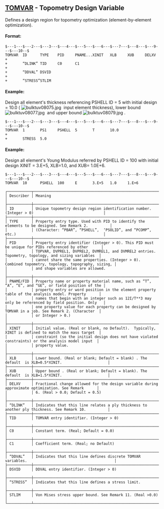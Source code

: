 ## [TOMVAR](https://nexus.hexagon.com/documentationcenter/bundle/MSC_Nastran_2022.4/page/Nastran_Combined_Book/qrg/bulktuv/TOC.TOMVAR.xhtml) - Topometry Design Variable

Defines a design region for topometry optimization (element-by-element optimization).

#### Format:

```nastran
$---1---$---2---$---3---$---4---$---5---$---6---$---7---$---8---$---9---$---10--$
TOMVAR  ID      TYPE    PID     PNAME...XINIT   XLB     XUB     DELXV   +       
+       “DLINK” TID     C0      C1                                      +       
+       “DDVAL” DSVID                                                   +       
+       “STRESS”STLIM                                                           
```

#### Example:

Design all element's thickness referencing PSHELL ID = 5 with initial design = 10.0 ( ![bulktuv08075.jpg](https://help-be.hexagonmi.com/bundle/MSC_Nastran_2022.4/page/Nastran_Combined_Book/qrg/bulktuv/../../../assets/bulktuv08075.jpg?_LANG=enus)  input element thickness), lower bound  ![bulktuv08077.jpg](https://help-be.hexagonmi.com/bundle/MSC_Nastran_2022.4/page/Nastran_Combined_Book/qrg/bulktuv/../../../assets/bulktuv08077.jpg?_LANG=enus)  and upper bound  ![bulktuv08079.jpg](https://help-be.hexagonmi.com/bundle/MSC_Nastran_2022.4/page/Nastran_Combined_Book/qrg/bulktuv/../../../assets/bulktuv08079.jpg?_LANG=enus) .

```nastran
$---1---$---2---$---3---$---4---$---5---$---6---$---7---$---8---$---9---$---10--$
TOMVAR  1       PS1     PSHELL  5       T       10.0                    +       
+       STRESS  5.0                                                             
```

#### Example:

Design all element's Young Modulus referred by PSHELL ID = 100 with initial design XINIT = 3.E+5, XLB=1.0, and XUB= 1.0E+6.

```nastran
$---1---$---2---$---3---$---4---$---5---$---6---$---7---$---8---$---9---$---10--$
TOMVAR  10      PSHELL  100     E       3.E+5   1.0     1.E+6                   
```

```text
┌───────────┬────────────────────────────────────────────────────────────────────────────────────────────────────┐
│ Describer │ Meaning                                                                                            │
├───────────┼────────────────────────────────────────────────────────────────────────────────────────────────────┤
│ ID        │ Unique topometry design region identification number. (Integer > 0)                                │
├───────────┼────────────────────────────────────────────────────────────────────────────────────────────────────┤
│ TYPE      │ Property entry type. Used with PID to identify the elements to be designed. See Remark 2.          │
│           │ (Character: “PBAR”, “PSHELL”,  ‘PSOLID”, and “PCOMP”, etc.)                                        │
├───────────┼────────────────────────────────────────────────────────────────────────────────────────────────────┤
│ PID       │ Property entry identifier (Integer > 0). This PID must be unique for PIDs referenced by other      │
│           │ TOPVAR, DVPREL1, DVPREL2, DVMREL1, and DVMREL2 entries. Topometry, topology, and sizing variables  │
│           │ cannot share the same properties. (Integer > 0). Combined topometry, topology, topography, sizing, │
│           │ and shape variables are allowed.                                                                   │
├───────────┼────────────────────────────────────────────────────────────────────────────────────────────────────┤
│ PNAME/FID │ Property name or property material name, such as “T”, “A”, “E”, and “GE”, or field position of the │
│           │ property entry or word position in the element property table of the analysis model. Property      │
│           │ names that begin with an integer such as 12I/T**3 may only be referenced by field position. Only   │
│           │ one property value for each property can be designed by TOMVAR in a job. See Remark 2. (Character  │
│           │ or Integer > 0.)                                                                                   │
├───────────┼────────────────────────────────────────────────────────────────────────────────────────────────────┤
│ XINIT     │ Initial value. (Real or blank, no Default).  Typically, XINIT is defined to match the mass target  │
│           │ constraint (so the initial design does not have violated constraints) or the analysis model input  │
│           │ property value.                                                                                    │
├───────────┼────────────────────────────────────────────────────────────────────────────────────────────────────┤
│ XLB       │ Lower bound. (Real or blank; Default = blank) . The default  is XLB=0.5*XINIT.                     │
├───────────┼────────────────────────────────────────────────────────────────────────────────────────────────────┤
│ XUB       │ Upper bound . (Real or blank; Default = blank). The default  is XLB=1.5*XINIT.                     │
├───────────┼────────────────────────────────────────────────────────────────────────────────────────────────────┤
│ DELXV     │ Fractional change allowed for the design variable during approximate optimization. See Remark      │
│           │ 6. (Real > 0.0; Default = 0.5)                                                                     │
├───────────┼────────────────────────────────────────────────────────────────────────────────────────────────────┤
│ “DLINK”   │ Indicates that this line relates a ply thickness to another ply thickness. See Remark 10.          │
├───────────┼────────────────────────────────────────────────────────────────────────────────────────────────────┤
│ TID       │ TOMVAR entry identifier. (Integer > 0)                                                             │
├───────────┼────────────────────────────────────────────────────────────────────────────────────────────────────┤
│ C0        │ Constant term. (Real; Default = 0.0)                                                               │
├───────────┼────────────────────────────────────────────────────────────────────────────────────────────────────┤
│ C1        │ Coefficient term. (Real; no Default)                                                               │
├───────────┼────────────────────────────────────────────────────────────────────────────────────────────────────┤
│ “DDVAL”   │ Indicates that this line defines discrete TOMVAR variables.                                        │
├───────────┼────────────────────────────────────────────────────────────────────────────────────────────────────┤
│ DSVID     │ DDVAL entry identifier. (Integer > 0)                                                              │
├───────────┼────────────────────────────────────────────────────────────────────────────────────────────────────┤
│ “STRESS”  │ Indicates that this line defines a stress limit.                                                   │
├───────────┼────────────────────────────────────────────────────────────────────────────────────────────────────┤
│ STLIM     │ Von Mises stress upper bound. See Remark 11. (Real >0.0)                                           │
└───────────┴────────────────────────────────────────────────────────────────────────────────────────────────────┘
```
